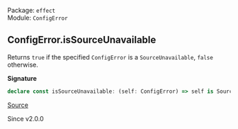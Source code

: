 Package: `effect`<br />
Module: `ConfigError`<br />

## ConfigError.isSourceUnavailable

Returns `true` if the specified `ConfigError` is a `SourceUnavailable`,
`false` otherwise.

**Signature**

```ts
declare const isSourceUnavailable: (self: ConfigError) => self is SourceUnavailable
```

[Source](https://github.com/Effect-TS/effect/tree/main/packages/effect/src/ConfigError.ts#L241)

Since v2.0.0